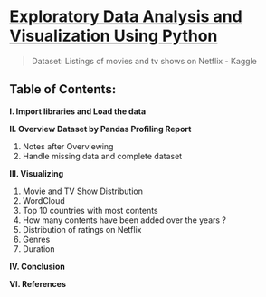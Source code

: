 # [Exploratory Data Analysis and Visualization Using Python](https://htmlpreview.github.io/?https://github.com/tedhwang007/netflix-eda/blob/main/Preview.html)
> Dataset: Listings of movies and tv shows on Netflix - Kaggle

## Table of Contents:
**I. Import libraries and Load the data**

**II. Overview Dataset by Pandas Profiling Report**

1. Notes after Overviewing
2. Handle missing data and complete dataset

**III. Visualizing**

1. Movie and TV Show Distribution
2. WordCloud
3. Top 10 countries with most contents
4. How many contents have been added over the years ?
5. Distribution of ratings on Netflix
6. Genres
7. Duration

**IV. Conclusion**

**VI. References**
